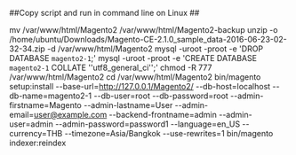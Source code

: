##Copy script and run in command line on Linux ##

mv /var/www/html/Magento2 /var/www/html/Magento2-backup
unzip -o /home/ubuntu/Downloads/Magento-CE-2.1.0_sample_data-2016-06-23-02-32-34.zip -d /var/www/html/Magento2
mysql -uroot -proot -e 'DROP DATABASE `magento2-1`;'
mysql -uroot -proot -e 'CREATE DATABASE `magento2-1` COLLATE ''utf8_general_ci'';'
chmod -R 777 /var/www/html/Magento2
cd /var/www/html/Magento2
bin/magento setup:install --base-url=http://127.0.0.1/Magento2/ --db-host=localhost --db-name=magento2-1 --db-user=root --db-password=root --admin-firstname=Magento --admin-lastname=User --admin-email=user@example.com --backend-frontname=admin --admin-user=admin --admin-password=password1 --language=en_US --currency=THB --timezone=Asia/Bangkok --use-rewrites=1
bin/magento indexer:reindex